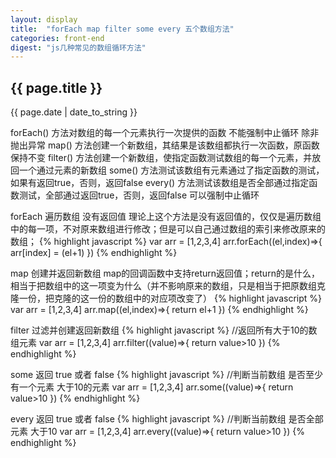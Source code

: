 ```yaml
---
layout: display
title:  "forEach map filter some every 五个数组方法"
categories: front-end
digest: "js几种常见的数组循环方法"
---
```

<h2>{{ page.title }}</h2>
<p>{{ page.date | date_to_string }}</p>


forEach() 方法对数组的每一个元素执行一次提供的函数 不能强制中止循环 除非抛出异常
map()     方法创建一个新数组，其结果是该数组都执行一次函数，原函数保持不变
filter()  方法创建一个新数组，使指定函数测试数组的每一个元素，并放回一个通过元素的新数组
some()    方法测试该数组有元素通过了指定函数的测试，如果有返回true，否则，返回false
every()   方法测试该数组是否全部通过指定函数测试，全部通过返回true，否则，返回false 可以强制中止循环

forEach 遍历数组 没有返回值
理论上这个方法是没有返回值的，仅仅是遍历数组中的每一项，不对原来数组进行修改；但是可以自己通过数组的索引来修改原来的数组；
{% highlight javascript %}
  var arr = [1,2,3,4]
  arr.forEach((el,index)=>{
    arr[index] = (el+1)
  })
{% endhighlight %}


map 创建并返回新数组
map的回调函数中支持return返回值；return的是什么，相当于把数组中的这一项变为什么（并不影响原来的数组，只是相当于把原数组克隆一份，把克隆的这一份的数组中的对应项改变了）
{% highlight javascript %}
  var arr = [1,2,3,4]
  arr.map((el,index)=>{
    return el+1
  })
{% endhighlight %}


filter 过滤并创建返回新数组 
{% highlight javascript %}
  //返回所有大于10的数组元素
  var arr = [1,2,3,4]
  arr.filter((value)=>{
      return value>10
  })
{% endhighlight %}


some 返回 true 或者 false
{% highlight javascript %}
  //判断当前数组  是否至少有一个元素  大于10的元素
  var arr = [1,2,3,4]
  arr.some((value)=>{
      return value>10
  })
{% endhighlight %}


every 返回 true 或者 false
{% highlight javascript %}
  //判断当前数组  是否全部元素  大于10
  var arr = [1,2,3,4]
  arr.every((value)=>{
      return value>10
  })
{% endhighlight %}



